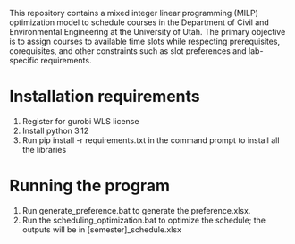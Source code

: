 This repository contains a mixed integer linear programming (MILP) optimization model to schedule courses in the Department of Civil and Environmental Engineering at the University of Utah. The primary objective is to assign courses to available time slots while respecting prerequisites, corequisites, and other constraints such as slot preferences and lab-specific requirements.

# Installation requirements
1. Register for gurobi WLS license
2. Install python 3.12
3. Run pip install -r requirements.txt in the command prompt to install all the libraries

# Running the program
1. Run generate_preference.bat to generate the preference.xlsx.
2. Run the scheduling_optimization.bat to optimize the schedule; the outputs will be in [semester]_schedule.xlsx
